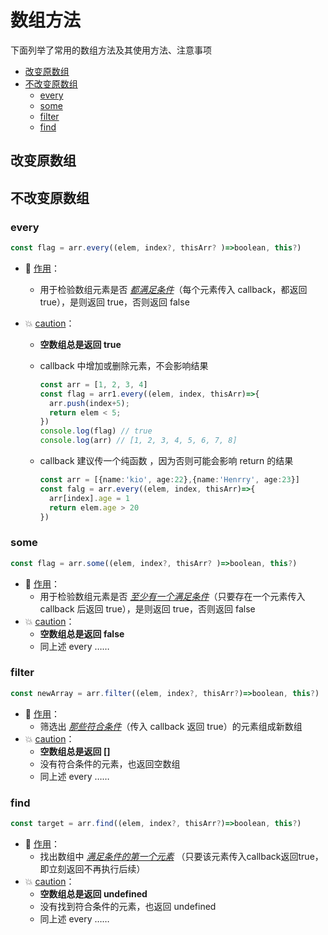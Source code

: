 # 数组方法

下面列举了常用的数组方法及其使用方法、注意事项

* [改变原数组](##改变原数组)
* [不改变原数组](##不改变原数组)
  * [every](###every)
  * [some](###some)
  * [filter](###filter)
  * [find](###find)



## 改变原数组






## 不改变原数组



### every

```typescript
const flag = arr.every((elem, index?, thisArr? )=>boolean, this?)
```



- :wrench: <u>作用</u>： 

  - 用于检验数组元素是否 *<u>都满足条件</u>*（每个元素传入 callback，都返回 true），是则返回 true，否则返回 false

- :boom: <u>caution</u>：
  - **空数组总是返回 true**
  
  - callback 中增加或删除元素，不会影响结果
  
    ```typescript
    const arr = [1, 2, 3, 4]
    const flag = arr1.every((elem, index, thisArr)=>{
      arr.push(index+5);
      return elem < 5;
    })
    console.log(flag) // true
    console.log(arr) // [1, 2, 3, 4, 5, 6, 7, 8]
    ```
  
  - callback 建议传一个纯函数 ，因为否则可能会影响 return 的结果
  
    ```typescript
    const arr = [{name:'kio', age:22},{name:'Henrry', age:23}]
    const falg = arr.every((elem, index, thisArr)=>{
      arr[index].age = 1
      return elem.age > 20
    })
    ```
  
    

### some

```typescript
const flag = arr.some((elem, index?, thisArr? )=>boolean, this?)
```



- :wrench: <u>作用</u>： 
  - 用于检验数组元素是否 *<u>至少有一个满足条件</u>*（只要存在一个元素传入 callback 后返回 true），是则返回  true，否则返回  false
- :boom: <u>caution</u>：
  - **空数组总是返回 false**
  - 同上述 every ……



### filter

```typescript
const newArray = arr.filter((elem, index?, thisArr?)=>boolean, this?)
```



- :wrench: <u>作用</u>：
  - 筛选出 *<u>那些符合条件</u>*（传入 callback 返回 true）的元素组成新数组
- :boom: <u>caution</u>：
  - **空数组总是返回 []**
  - 没有符合条件的元素，也返回空数组
  - 同上述 every ……






### find

```typescript
const target = arr.find((elem, index?, thisArr?)=>boolean, this?)
```



- :wrench: <u>作用</u>：
  - 找出数组中 *<u>满足条件的第一个元素</u>* （只要该元素传入callback返回true，即立刻返回不再执行后续）
- :boom: <u>caution</u>：
  - **空数组总是返回 undefined**
  - 没有找到符合条件的元素，也返回 undefined
  - 同上述 every ……

